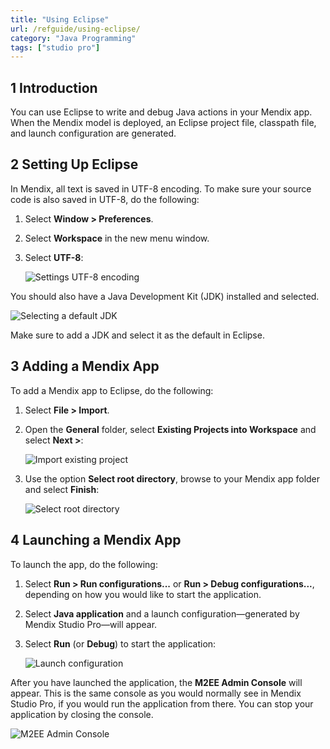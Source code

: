 ```yaml
---
title: "Using Eclipse"
url: /refguide/using-eclipse/
category: "Java Programming"
tags: ["studio pro"]
---
```


## 1 Introduction

You can use Eclipse to write and debug Java actions in your Mendix app. When the Mendix model is deployed, an Eclipse project file, classpath file, and launch configuration are generated.

## 2 Setting Up Eclipse

In Mendix, all text is saved in UTF-8 encoding. To make sure your source code is also saved in UTF-8, do the following:

1.  Select **Window > Preferences**.
2.  Select **Workspace** in the new menu window.
3.  Select **UTF-8**:

	![Settings UTF-8 encoding](/attachments/refguide/java-programming/using-eclipse/eclipse-utf8-encoding.png)

You should also have a Java Development Kit (JDK) installed and selected.

![Selecting a default JDK](/attachments/refguide/java-programming/using-eclipse/eclipse-jdk.png)

Make sure to add a JDK and select it as the default in Eclipse.

## 3 Adding a Mendix App

To add a Mendix app to Eclipse, do the following:

1.  Select **File > Import**.
2.  Open the **General** folder, select **Existing Projects into Workspace** and select **Next >**:

	![Import existing project](/attachments/refguide/java-programming/using-eclipse/eclipse-select-import.png)

3.  Use the option **Select root directory**, browse to your Mendix app folder and select **Finish**:

	![Select root directory](/attachments/refguide/java-programming/using-eclipse/import-eclipse-project.png)

## 4 Launching a Mendix App

To launch the app, do the following:

1.  Select **Run > Run configurations...** or **Run > Debug configurations...**, depending on how you would like to start the application. 
2.  Select **Java application** and a launch configuration—generated by Mendix Studio Pro—will appear.
3.  Select **Run** (or **Debug**) to start the application:

	![Launch configuration](/attachments/refguide/java-programming/using-eclipse/eclipse-run-configuration.png)

After you have launched the application, the **M2EE Admin Console** will appear. This is the same console as you would normally see in Mendix Studio Pro, if you would run the application from there. You can stop your application by closing the console.

![M2EE Admin Console](/attachments/refguide/java-programming/using-eclipse/eclipse-debug-log.png)
